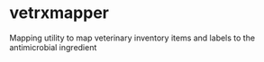 # vetrxmapper
Mapping utility to map veterinary inventory items and labels to the antimicrobial ingredient
